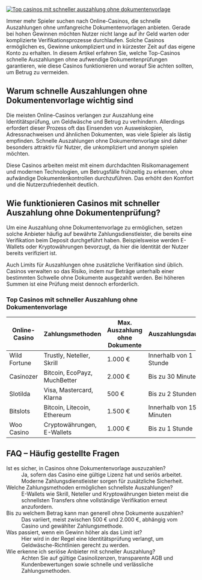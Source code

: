 [![Top casinos mit schneller auszahlung ohne dokumentenvorlage](https://123-caf.pages.dev/gitsignup.png)](https://vrmoo.ru/Bt82HjjY)

<p>Immer mehr Spieler suchen nach Online-Casinos, die schnelle Auszahlungen ohne umfangreiche Dokumentenvorlagen anbieten. Gerade bei hohen Gewinnen möchten Nutzer nicht lange auf ihr Geld warten oder komplizierte Verifikationsprozesse durchlaufen. Solche Casinos ermöglichen es, Gewinne unkompliziert und in kürzester Zeit auf das eigene Konto zu erhalten. In diesem Artikel erfahren Sie, welche Top-Casinos schnelle Auszahlungen ohne aufwendige Dokumentenprüfungen garantieren, wie diese Casinos funktionieren und worauf Sie achten sollten, um Betrug zu vermeiden.</p>  <h2>Warum schnelle Auszahlungen ohne Dokumentenvorlage wichtig sind</h2> <p>Die meisten Online-Casinos verlangen zur Auszahlung eine Identitätsprüfung, um Geldwäsche und Betrug zu verhindern. Allerdings erfordert dieser Prozess oft das Einsenden von Ausweiskopien, Adressnachweisen und ähnlichen Dokumenten, was viele Spieler als lästig empfinden. Schnelle Auszahlungen ohne Dokumentenvorlage sind daher besonders attraktiv für Nutzer, die unkompliziert und anonym spielen möchten.</p> <p>Diese Casinos arbeiten meist mit einem durchdachten Risikomanagement und modernen Technologien, um Betrugsfälle frühzeitig zu erkennen, ohne aufwändige Dokumentenkontrollen durchzuführen. Das erhöht den Komfort und die Nutzerzufriedenheit deutlich.</p>  <h2>Wie funktionieren Casinos mit schneller Auszahlung ohne Dokumentenprüfung?</h2> <p>Um eine Auszahlung ohne Dokumentenvorlage zu ermöglichen, setzen solche Anbieter häufig auf bewährte Zahlungsdienstleister, die bereits eine Verifikation beim Deposit durchgeführt haben. Beispielsweise werden E-Wallets oder Kryptowährungen bevorzugt, da hier die Identität der Nutzer bereits verifiziert ist.</p> <p>Auch Limits für Auszahlungen ohne zusätzliche Verifikation sind üblich. Casinos verwalten so das Risiko, indem nur Beträge unterhalb einer bestimmten Schwelle ohne Dokumente ausgezahlt werden. Bei höheren Summen ist eine Prüfung meist dennoch erforderlich.</p>  <h3>Top Casinos mit schneller Auszahlung ohne Dokumentenvorlage</h3> <table> <thead> <tr> <th>Online-Casino</th> <th>Zahlungsmethoden</th> <th>Max. Auszahlung ohne Dokumente</th> <th>Auszahlungsdauer</th> </tr> </thead> <tbody> <tr> <td>Wild Fortune</td> <td>Trustly, Neteller, Skrill</td> <td>1.000 €</td> <td>Innerhalb von 1 Stunde</td> </tr> <tr> <td>Casinozer</td> <td>Bitcoin, EcoPayz, MuchBetter</td> <td>2.000 €</td> <td>Bis zu 30 Minuten</td> </tr> <tr> <td>Slotilda</td> <td>Visa, Mastercard, Klarna</td> <td>500 €</td> <td>Bis zu 2 Stunden</td> </tr> <tr> <td>Bitslots</td> <td>Bitcoin, Litecoin, Ethereum</td> <td>1.500 €</td> <td>Innerhalb von 15 Minuten</td> </tr> <tr> <td>Woo Casino</td> <td>Cryptowährungen, E-Wallets</td> <td>1.000 €</td> <td>Bis zu 1 Stunde</td> </tr> </tbody> </table>  <h2>FAQ – Häufig gestellte Fragen</h2> <dl>   <dt>Ist es sicher, in Casinos ohne Dokumentenvorlage auszuzahlen?</dt>   <dd>Ja, sofern das Casino eine gültige Lizenz hat und seriös arbeitet. Moderne Zahlungsdienstleister sorgen für zusätzliche Sicherheit.</dd>    <dt>Welche Zahlungsmethoden ermöglichen schnellste Auszahlungen?</dt>   <dd>E-Wallets wie Skrill, Neteller und Kryptowährungen bieten meist die schnellsten Transfers ohne vollständige Verifikation erneut anzufordern.</dd>    <dt>Bis zu welchem Betrag kann man generell ohne Dokumente auszahlen?</dt>   <dd>Das variiert, meist zwischen 500 € und 2.000 €, abhängig vom Casino und gewählter Zahlungsmethode.</dd>    <dt>Was passiert, wenn ein Gewinn höher als das Limit ist?</dt>   <dd>Hier wird in der Regel eine Identitätsprüfung verlangt, um Geldwäsche-Richtlinien gerecht zu werden.</dd>    <dt>Wie erkenne ich seriöse Anbieter mit schneller Auszahlung?</dt>   <dd>Achten Sie auf gültige Casinolizenzen, transparente AGB und Kundenbewertungen sowie schnelle und verlässliche Zahlungsmethoden.</dd> </dl>